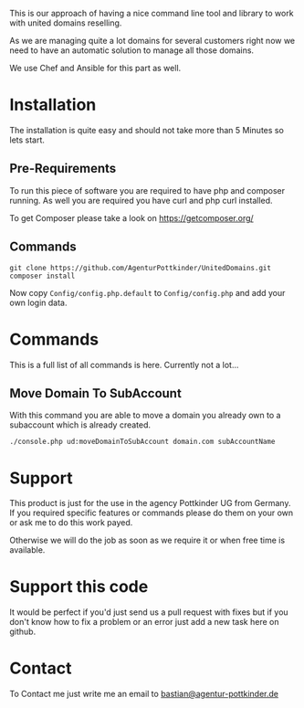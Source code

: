 

This is our approach of having a nice command line tool and library to work with united domains reselling.

As we are managing quite a lot domains for several customers right now we need to have an automatic solution to manage all those domains.

We use Chef and Ansible for this part as well.

# Installation

The installation is quite easy and should not take more than 5 Minutes so lets start.

## Pre-Requirements

To run this piece of software you are required to have php and composer running. As well you are required you have curl and php curl installed.

To get Composer please take a look on https://getcomposer.org/

## Commands

```
git clone https://github.com/AgenturPottkinder/UnitedDomains.git
composer install
```

Now copy `Config/config.php.default` to `Config/config.php` and add your own login data.

# Commands

This is a full list of all commands is here. Currently not a lot...

## Move Domain To SubAccount

With this command you are able to move a domain you already own to a subaccount which is already created.

```
./console.php ud:moveDomainToSubAccount domain.com subAccountName
```

# Support

This product is just for the use in the agency Pottkinder UG from Germany. If you required specific features or commands please do them on your own or ask me to do this work payed.

Otherwise we will do the job as soon as we require it or when free time is available.

# Support this code

It would be perfect if you'd just send us a pull request with fixes but if you don't know how to fix a problem or an error just add a new task here on github.

# Contact

To Contact me just write me an email to <bastian@agentur-pottkinder.de>